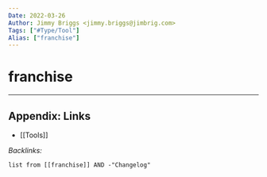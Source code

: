```yaml
---
Date: 2022-03-26
Author: Jimmy Briggs <jimmy.briggs@jimbrig.com>
Tags: ["#Type/Tool"]
Alias: ["franchise"]
---
```


# franchise

***

## Appendix: Links

- [[Tools]]

*Backlinks:*

```dataview
list from [[franchise]] AND -"Changelog"
```